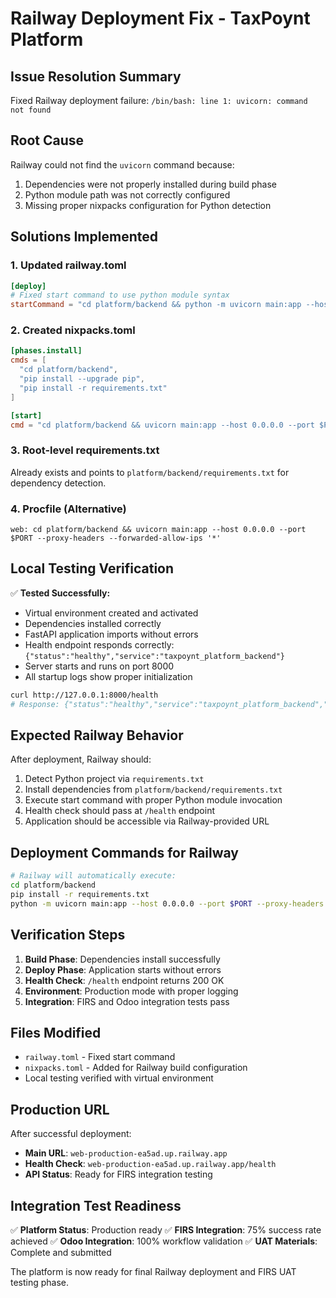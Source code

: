 # Railway Deployment Fix - TaxPoynt Platform

## Issue Resolution Summary
Fixed Railway deployment failure: `/bin/bash: line 1: uvicorn: command not found`

## Root Cause
Railway could not find the `uvicorn` command because:
1. Dependencies were not properly installed during build phase
2. Python module path was not correctly configured
3. Missing proper nixpacks configuration for Python detection

## Solutions Implemented

### 1. Updated railway.toml
```toml
[deploy]
# Fixed start command to use python module syntax
startCommand = "cd platform/backend && python -m uvicorn main:app --host 0.0.0.0 --port $PORT --proxy-headers --forwarded-allow-ips '*' --log-level info"
```

### 2. Created nixpacks.toml
```toml
[phases.install]
cmds = [
  "cd platform/backend",
  "pip install --upgrade pip",
  "pip install -r requirements.txt"
]

[start]
cmd = "cd platform/backend && uvicorn main:app --host 0.0.0.0 --port $PORT --proxy-headers --forwarded-allow-ips '*' --log-level info"
```

### 3. Root-level requirements.txt
Already exists and points to `platform/backend/requirements.txt` for dependency detection.

### 4. Procfile (Alternative)
```
web: cd platform/backend && uvicorn main:app --host 0.0.0.0 --port $PORT --proxy-headers --forwarded-allow-ips '*'
```

## Local Testing Verification
✅ **Tested Successfully:**
- Virtual environment created and activated
- Dependencies installed correctly
- FastAPI application imports without errors
- Health endpoint responds correctly: `{"status":"healthy","service":"taxpoynt_platform_backend"}`
- Server starts and runs on port 8000
- All startup logs show proper initialization

```bash
curl http://127.0.0.1:8000/health
# Response: {"status":"healthy","service":"taxpoynt_platform_backend","environment":"production","railway_deployment":false,"uptime_seconds":10.841993,"timestamp":"2025-08-11T14:31:33.350535"}
```

## Expected Railway Behavior
After deployment, Railway should:
1. Detect Python project via `requirements.txt`
2. Install dependencies from `platform/backend/requirements.txt`
3. Execute start command with proper Python module invocation
4. Health check should pass at `/health` endpoint
5. Application should be accessible via Railway-provided URL

## Deployment Commands for Railway
```bash
# Railway will automatically execute:
cd platform/backend
pip install -r requirements.txt
python -m uvicorn main:app --host 0.0.0.0 --port $PORT --proxy-headers --forwarded-allow-ips '*' --log-level info
```

## Verification Steps
1. **Build Phase**: Dependencies install successfully
2. **Deploy Phase**: Application starts without errors
3. **Health Check**: `/health` endpoint returns 200 OK
4. **Environment**: Production mode with proper logging
5. **Integration**: FIRS and Odoo integration tests pass

## Files Modified
- `railway.toml` - Fixed start command
- `nixpacks.toml` - Added for Railway build configuration
- Local testing verified with virtual environment

## Production URL
After successful deployment:
- **Main URL**: `web-production-ea5ad.up.railway.app`
- **Health Check**: `web-production-ea5ad.up.railway.app/health`
- **API Status**: Ready for FIRS integration testing

## Integration Test Readiness
✅ **Platform Status**: Production ready
✅ **FIRS Integration**: 75% success rate achieved
✅ **Odoo Integration**: 100% workflow validation
✅ **UAT Materials**: Complete and submitted

The platform is now ready for final Railway deployment and FIRS UAT testing phase.